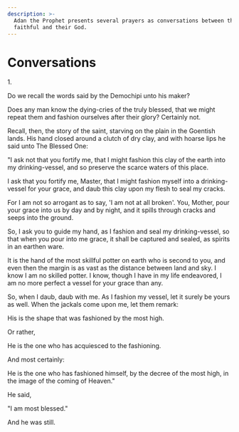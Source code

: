 ```yaml
---
description: >-
  Adan the Prophet presents several prayers as conversations between the
  faithful and their God.
---
```


# Conversations

1\.

Do we recall the words said by the Demochipi unto his maker?

Does any man know the dying-cries of the truly blessed, that we might repeat them and fashion ourselves after their glory? Certainly not.&#x20;

Recall, then, the story of the saint, starving on the plain in the Goentish lands. His hand closed around a clutch of dry clay, and with hoarse lips he said unto The Blessed One:

"I ask not that you fortify me, that I might fashion this clay of the earth into my drinking-vessel, and so preserve the scarce waters of this place.

I ask that you fortify me, Master, that I might fashion myself into a drinking-vessel for your grace, and daub this clay upon my flesh to seal my cracks.&#x20;

For I am not so arrogant as to say, 'I am not at all broken'. You, Mother, pour your grace into us by day and by night, and it spills through cracks and seeps into the ground.&#x20;

So, I ask you to guide my hand, as I fashion and seal my drinking-vessel, so that when you pour into me grace, it shall be captured and sealed, as spirits in an earthen ware.&#x20;

It is the hand of the most skillful potter on earth who is second to you, and even then the margin is as vast as the distance between land and sky. I know I am no skilled potter. I know, though I have in my life endeavored, I am no more perfect a vessel for your grace than any.&#x20;

So, when I daub, daub with me. As I fashion my vessel, let it surely be yours as well. When the jackals come upon me, let them remark:&#x20;

His is the shape that was fashioned by the most high.&#x20;

Or rather,

He is the one who has acquiesced to the fashioning.

And most certainly:

He is the one who has fashioned himself, by the decree of the most high, in the image of the coming of Heaven."

He said,

"I am most blessed."

And he was still.
